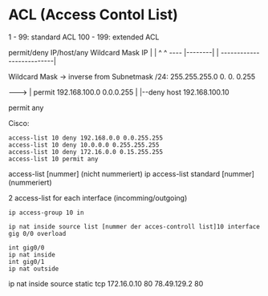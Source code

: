 # ACL (Access Contol List)

1 - 99: standard ACL
100 - 199: extended ACL

permit/deny IP/host/any Wildcard Mask IP
					\|      |             ^                     ^
					---- |--------|                         |
						   --------------------------|

Wildcard Mask -> inverse from Subnetmask
/24: 255.255.255.0
		   0.    0.    0.255

--->
|   permit 192.168.100.0 0.0.0.255
|
|--deny host 192.168.100.10

permit any

Cisco:
~~~cisco
access-list 10 deny 192.168.0.0 0.0.255.255
access-list 10 deny 10.0.0.0 0.255.255.255
access-list 10 deny 172.16.0.0 0.15.255.255
access-list 10 permit any
~~~

access-list \[nummer] (nicht nummeriert)
ip access-list standard \[nummer] (nummeriert)

2 access-list for each interface (incomming/outgoing)

~~~cisco
ip access-group 10 in
~~~

~~~cisco
ip nat inside source list [nummer der acces-controll list]10 interface gig 0/0 overload

int gig0/0
ip nat inside
int gig0/1
ip nat outside
~~~


ip nat inside source static tcp 172.16.0.10 80 78.49.129.2 80